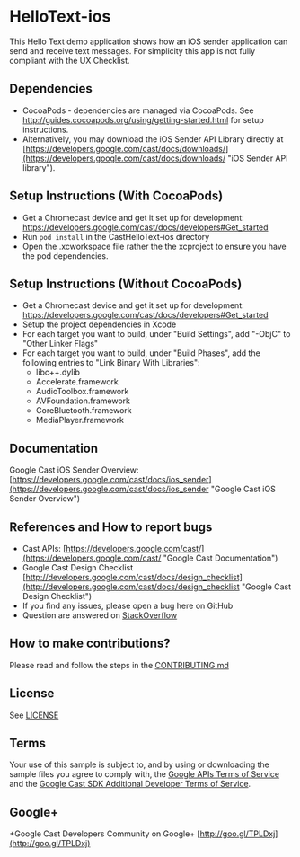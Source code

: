 # HelloText-ios

This Hello Text demo application shows how an iOS sender application can send and receive text messages.  For simplicity this app is not fully compliant with the UX Checklist. 

## Dependencies
* CocoaPods - dependencies are managed via CocoaPods. See http://guides.cocoapods.org/using/getting-started.html for setup instructions.
* Alternatively, you may download the iOS Sender API Library directly at [https://developers.google.com/cast/docs/downloads/](https://developers.google.com/cast/docs/downloads/ "iOS Sender API library").

## Setup Instructions (With CocoaPods)
* Get a Chromecast device and get it set up for development: https://developers.google.com/cast/docs/developers#Get_started
* Run `pod install` in the CastHelloText-ios directory
* Open the .xcworkspace file rather the the xcproject to ensure you have the pod dependencies.

## Setup Instructions (Without CocoaPods)
* Get a Chromecast device and get it set up for development: https://developers.google.com/cast/docs/developers#Get_started
* Setup the project dependencies in Xcode
* For each target you want to build, under "Build Settings", add "-ObjC" to "Other Linker Flags"
* For each target you want to build, under "Build Phases", add the following entries to "Link Binary With Libraries":
  * libc++.dylib
  * Accelerate.framework
  * AudioToolbox.framework
  * AVFoundation.framework
  * CoreBluetooth.framework
  * MediaPlayer.framework

## Documentation
Google Cast iOS Sender Overview:  [https://developers.google.com/cast/docs/ios_sender](https://developers.google.com/cast/docs/ios_sender "Google Cast iOS Sender Overview")

## References and How to report bugs
* Cast APIs: [https://developers.google.com/cast/](https://developers.google.com/cast/ "Google Cast Documentation")
* Google Cast Design Checklist [http://developers.google.com/cast/docs/design_checklist](http://developers.google.com/cast/docs/design_checklist "Google Cast Design Checklist")
* If you find any issues, please open a bug here on GitHub
* Question are answered on [StackOverflow](http://stackoverflow.com/questions/tagged/google-cast)

## How to make contributions?
Please read and follow the steps in the [CONTRIBUTING.md](CONTRIBUTING.md)

## License
See [LICENSE](LICENSE)

## Terms
Your use of this sample is subject to, and by using or downloading the sample files you agree to comply with, the [Google APIs Terms of Service](https://developers.google.com/terms/) and the [Google Cast SDK Additional Developer Terms of Service](https://developers.google.com/cast/docs/terms/).

## Google+
 +Google Cast Developers Community on Google+ [http://goo.gl/TPLDxj](http://goo.gl/TPLDxj)
